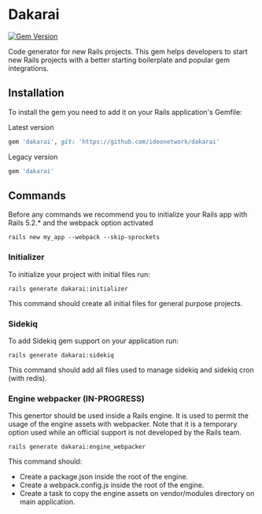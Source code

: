 # Dakarai

[![Gem Version](https://badge.fury.io/rb/dakarai.svg)](https://badge.fury.io/rb/dakarai)

Code generator for new Rails projects.
This gem helps developers to start new Rails projects with a better starting boilerplate and popular gem integrations.

## Installation

To install the gem you need to add it on your Rails application's Gemfile:

Latest version
```ruby
gem 'dakarai', git: 'https://github.com/ideonetwork/dakarai'
```

Legacy version
```ruby
gem 'dakarai'
```

## Commands

Before any commands we recommend you to initialize your Rails app with Rails 5.2.* and the webpack option activated

```shell
rails new my_app --webpack --skip-sprockets
```

### Initializer

To initialize your project with initial files run:

```shell
rails generate dakarai:initializer
```

This command should create all initial files for general purpose projects.

### Sidekiq

To add Sidekiq gem support on your application run:

```shell
rails generate dakarai:sidekiq
```

This command should add all files used to manage sidekiq and sidekiq cron (with redis).

### Engine webpacker (IN-PROGRESS)

This genertor should be used inside a Rails engine. It is used to permit the usage of the engine assets with webpacker.
Note that it is a temporary option used while an official support is not developed by the Rails team.

```shell
rails generate dakarai:engine_webpacker
```

This command should:

- Create a package.json inside the root of the engine.
- Create a webpack.config.js inside the root of the engine.
- Create a task to copy the engine assets on vendor/modules directory on main application.